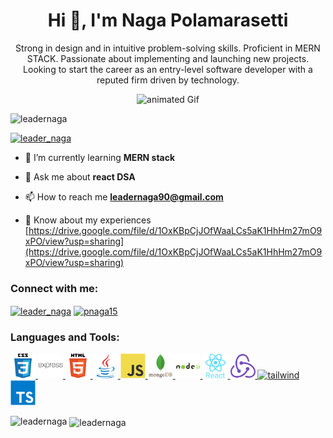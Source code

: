 
<h1 align="center">Hi 👋, I'm Naga Polamarasetti</h1>
<p align="center">
Strong in design and in intuitive problem-solving skills. Proficient in MERN STACK. Passionate about implementing and launching new projects. Looking to start the career as an entry-level software developer with a reputed firm driven by technology.
</p>
<p align="center"> <img style="margin:auto,display:block"  width="400" src="https://camo.githubusercontent.com/40165a147c3dcea0fa1db780bb533fc5f98546ccfb9d5d05ddb2f429277f5348/68747470733a2f2f616e616c7974696373696e6469616d61672e636f6d2f77702d636f6e74656e742f75706c6f6164732f323031382f31322f646576656c6f7065722d6472696262626c652e676966" alt="animated Gif" /> </p>

<p align="left"> <img src="https://komarev.com/ghpvc/?username=leadernaga&label=Profile%20views&color=0e75b6&style=flat" alt="leadernaga" /> </p>

<p align="left"> <a href="https://twitter.com/leader_naga" target="blank"><img src="https://img.shields.io/twitter/follow/leader_naga?logo=twitter&style=for-the-badge" alt="leader_naga" /></a> </p>

- 🌱 I’m currently learning **MERN stack**

- 💬 Ask me about **react DSA**

- 📫 How to reach me **leadernaga90@gmail.com**

- 📄 Know about my experiences [https://drive.google.com/file/d/1OxKBpCjJOfWaaLCs5aK1HhHm27mO9xPO/view?usp=sharing](https://drive.google.com/file/d/1OxKBpCjJOfWaaLCs5aK1HhHm27mO9xPO/view?usp=sharing)

<h3 align="left">Connect with me:</h3>
<p align="left">
<a href="https://twitter.com/leader_naga" target="blank"><img align="center" src="https://raw.githubusercontent.com/rahuldkjain/github-profile-readme-generator/master/src/images/icons/Social/twitter.svg" alt="leader_naga" height="30" width="40" /></a>
<a href="https://linkedin.com/in/pnaga15" target="blank"><img align="center" src="https://raw.githubusercontent.com/rahuldkjain/github-profile-readme-generator/master/src/images/icons/Social/linked-in-alt.svg" alt="pnaga15" height="30" width="40" /></a>
</p>

<h3 align="left">Languages and Tools:</h3>
<p align="left"> <a href="https://www.w3schools.com/css/" target="_blank" rel="noreferrer"> <img src="https://raw.githubusercontent.com/devicons/devicon/master/icons/css3/css3-original-wordmark.svg" alt="css3" width="40" height="40"/> </a> <a href="https://expressjs.com" target="_blank" rel="noreferrer"> <img src="https://raw.githubusercontent.com/devicons/devicon/master/icons/express/express-original-wordmark.svg" alt="express" width="40" height="40"/> </a> <a href="https://www.w3.org/html/" target="_blank" rel="noreferrer"> <img src="https://raw.githubusercontent.com/devicons/devicon/master/icons/html5/html5-original-wordmark.svg" alt="html5" width="40" height="40"/> </a> <a href="https://www.java.com" target="_blank" rel="noreferrer"> <img src="https://raw.githubusercontent.com/devicons/devicon/master/icons/java/java-original.svg" alt="java" width="40" height="40"/> </a> <a href="https://developer.mozilla.org/en-US/docs/Web/JavaScript" target="_blank" rel="noreferrer"> <img src="https://raw.githubusercontent.com/devicons/devicon/master/icons/javascript/javascript-original.svg" alt="javascript" width="40" height="40"/> </a> <a href="https://www.mongodb.com/" target="_blank" rel="noreferrer"> <img src="https://raw.githubusercontent.com/devicons/devicon/master/icons/mongodb/mongodb-original-wordmark.svg" alt="mongodb" width="40" height="40"/> </a> <a href="https://nodejs.org" target="_blank" rel="noreferrer"> <img src="https://raw.githubusercontent.com/devicons/devicon/master/icons/nodejs/nodejs-original-wordmark.svg" alt="nodejs" width="40" height="40"/> </a> <a href="https://reactjs.org/" target="_blank" rel="noreferrer"> <img src="https://raw.githubusercontent.com/devicons/devicon/master/icons/react/react-original-wordmark.svg" alt="react" width="40" height="40"/> </a> <a href="https://redux.js.org" target="_blank" rel="noreferrer"> <img src="https://raw.githubusercontent.com/devicons/devicon/master/icons/redux/redux-original.svg" alt="redux" width="40" height="40"/> </a> <a href="https://tailwindcss.com/" target="_blank" rel="noreferrer"> <img src="https://www.vectorlogo.zone/logos/tailwindcss/tailwindcss-icon.svg" alt="tailwind" width="40" height="40"/> </a> <a href="https://www.typescriptlang.org/" target="_blank" rel="noreferrer"> <img src="https://raw.githubusercontent.com/devicons/devicon/master/icons/typescript/typescript-original.svg" alt="typescript" width="40" height="40"/> </a> </p>

<p><img align="left" src="https://github-readme-stats.vercel.app/api/top-langs?username=leadernaga&show_icons=true&locale=en&layout=compact" alt="leadernaga" /></p>

<p>&nbsp;<img align="center" src="https://github-readme-stats.vercel.app/api?username=leadernaga&show_icons=true&locale=en" alt="leadernaga" /></p>


